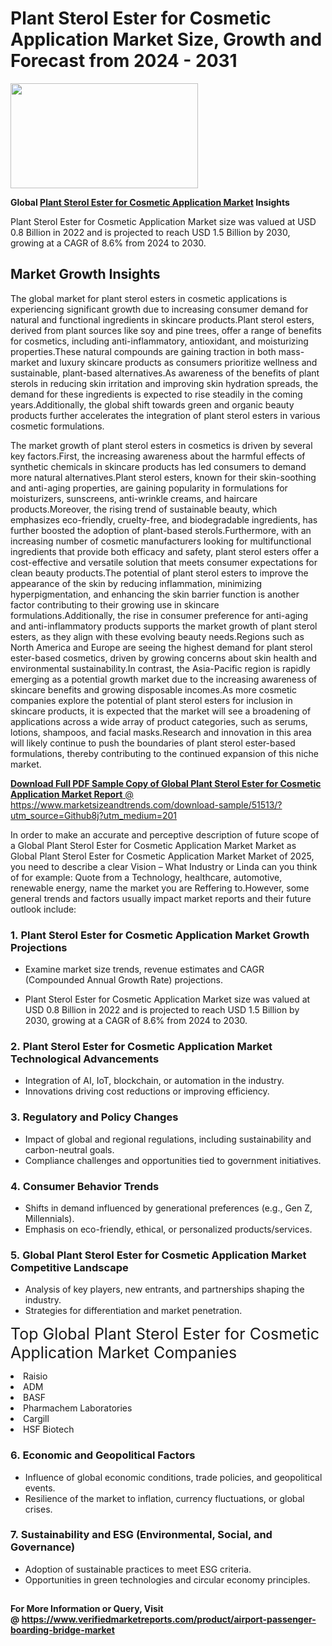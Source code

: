<H1>Plant Sterol Ester for Cosmetic Application Market Size, Growth and Forecast from 2024 - 2031</H1><img class="aligncenter size-medium wp-image-584254" src="https://thirdeyenews.in/wp-content/uploads/2024/09/Global-Market-Research-300x168.jpeg" alt="" width="300" height="168" /><p><strong>Global&nbsp;<a href="https://www.marketsizeandtrends.com/download-sample/51513/?utm_source=Github8j?utm_medium=201">Plant Sterol Ester for Cosmetic Application Market</a> Insights</strong></p><p>Plant Sterol Ester for Cosmetic Application Market size was valued at USD 0.8 Billion in 2022 and is projected to reach USD 1.5 Billion by 2030, growing at a CAGR of 8.6% from 2024 to 2030.</p><p><h2>Market Growth Insights</h2> <p>The global market for plant sterol esters in cosmetic applications is experiencing significant growth due to increasing consumer demand for natural and functional ingredients in skincare products.Plant sterol esters, derived from plant sources like soy and pine trees, offer a range of benefits for cosmetics, including anti-inflammatory, antioxidant, and moisturizing properties.These natural compounds are gaining traction in both mass-market and luxury skincare products as consumers prioritize wellness and sustainable, plant-based alternatives.As awareness of the benefits of plant sterols in reducing skin irritation and improving skin hydration spreads, the demand for these ingredients is expected to rise steadily in the coming years.Additionally, the global shift towards green and organic beauty products further accelerates the integration of plant sterol esters in various cosmetic formulations.</p> <p><a href="sample-download-link" target="_blank"></a></p> <p>The market growth of plant sterol esters in cosmetics is driven by several key factors.First, the increasing awareness about the harmful effects of synthetic chemicals in skincare products has led consumers to demand more natural alternatives.Plant sterol esters, known for their skin-soothing and anti-aging properties, are gaining popularity in formulations for moisturizers, sunscreens, anti-wrinkle creams, and haircare products.Moreover, the rising trend of sustainable beauty, which emphasizes eco-friendly, cruelty-free, and biodegradable ingredients, has further boosted the adoption of plant-based sterols.Furthermore, with an increasing number of cosmetic manufacturers looking for multifunctional ingredients that provide both efficacy and safety, plant sterol esters offer a cost-effective and versatile solution that meets consumer expectations for clean beauty products.The potential of plant sterol esters to improve the appearance of the skin by reducing inflammation, minimizing hyperpigmentation, and enhancing the skin barrier function is another factor contributing to their growing use in skincare formulations.Additionally, the rise in consumer preference for anti-aging and anti-inflammatory products supports the market growth of plant sterol esters, as they align with these evolving beauty needs.Regions such as North America and Europe are seeing the highest demand for plant sterol ester-based cosmetics, driven by growing concerns about skin health and environmental sustainability.In contrast, the Asia-Pacific region is rapidly emerging as a potential growth market due to the increasing awareness of skincare benefits and growing disposable incomes.As more cosmetic companies explore the potential of plant sterol esters for inclusion in skincare products, it is expected that the market will see a broadening of applications across a wide array of product categories, such as serums, lotions, shampoos, and facial masks.Research and innovation in this area will likely continue to push the boundaries of plant sterol ester-based formulations, thereby contributing to the continued expansion of this niche market.</p> <p><a href="more-info-link" target="_blank"></p><p><span class=""><strong>Download Full PDF Sample Copy of Global Plant Sterol Ester for Cosmetic Application Market Report</strong> @ <a href="https://www.marketsizeandtrends.com/download-sample/51513/?utm_source=Github8j?utm_medium=201" target="_blank">https://www.marketsizeandtrends.com/download-sample/51513/?utm_source=Github8j?utm_medium=201</a></span></p><p>In order to make an accurate and perceptive description of future scope of a Global&nbsp;Plant Sterol Ester for Cosmetic Application Market Market as Global&nbsp;Plant Sterol Ester for Cosmetic Application Market Market of 2025, you need to describe a clear Vision &ndash; What Industry or Linda can you think of for example: Quote from a Technology, healthcare, automotive, renewable energy, name the market you are Reffering to.However, some general trends and factors usually impact market reports and their future outlook include:</p><h3>1.&nbsp;<strong>Plant Sterol Ester for Cosmetic Application Market Growth Projections</strong></h3><ul><li>Examine market size trends, revenue estimates and CAGR (Compounded Annual Growth Rate) projections.</li><li><p>Plant Sterol Ester for Cosmetic Application Market size was valued at USD 0.8 Billion in 2022 and is projected to reach USD 1.5 Billion by 2030, growing at a CAGR of 8.6% from 2024 to 2030.</p></li></ul><h3>2.&nbsp;<strong>Plant Sterol Ester for Cosmetic Application Market Technological Advancements</strong></h3><ul><li>Integration of AI, IoT, blockchain, or automation in the industry.</li><li>Innovations driving cost reductions or improving efficiency.</li></ul><h3>3.&nbsp;<strong>Regulatory and Policy Changes</strong></h3><ul><li>Impact of global and regional regulations, including sustainability and carbon-neutral goals.</li><li>Compliance challenges and opportunities tied to government initiatives.</li></ul><h3>4.&nbsp;<strong>Consumer Behavior Trends</strong></h3><ul><li>Shifts in demand influenced by generational preferences (e.g., Gen Z, Millennials).</li><li>Emphasis on eco-friendly, ethical, or personalized products/services.</li></ul><h3>5.&nbsp;<strong>Global Plant Sterol Ester for Cosmetic Application Market Competitive Landscape</strong></h3><ul><li>Analysis of key players, new entrants, and partnerships shaping the industry.</li><li>Strategies for differentiation and market penetration.</li></ul><p data-pm-slice="1 1 []"><span style="color: inherit; font-family: inherit; font-size: 25px;">Top Global Plant Sterol Ester for Cosmetic Application Market Companies</span></p><div class="" data-test-id=""><p><li>Raisio</li><li> ADM</li><li> BASF</li><li> Pharmachem Laboratories</li><li> Cargill</li><li> HSF Biotech</li></p></div><h3>6.&nbsp;<strong>Economic and Geopolitical Factors</strong></h3><ul><li>Influence of global economic conditions, trade policies, and geopolitical events.</li><li>Resilience of the market to inflation, currency fluctuations, or global crises.</li></ul><h3>7.&nbsp;<strong>Sustainability and ESG (Environmental, Social, and Governance)</strong></h3><ul><li>Adoption of sustainable practices to meet ESG criteria.</li><li>Opportunities in green technologies and circular economy principles.</li></ul><h2><strong style="font-size: 14px;">For More Information or Query, Visit @&nbsp;</strong><a style="background-color: #ffffff; font-size: 14px;" href="https://www.marketsizeandtrends.com/report/plant-sterol-ester-for-cosmetic-application-market/" target="_blank">https://www.verifiedmarketreports.com/product/airport-passenger-boarding-bridge-market</a></h2>